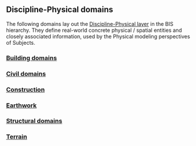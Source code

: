 ## Discipline-Physical domains

The following domains lay out the [Discipline-Physical layer](../guide/intro/bis-organization.md) in the BIS hierarchy. They define real-world concrete physical / spatial entities and closely associated information, used by the Physical modeling perspectives of Subjects.

### [Building domains](./discipline-physical-domains/building-domains.md)

### [Civil domains](./discipline-physical-domains/civil-domains.md)

### [Construction](./Construction.ecschema.md)

### [Earthwork](./Earthwork.ecschema.md)

### [Structural domains](./discipline-physical-domains/structural-domains.md)

### [Terrain](./Terrain.ecschema.md)
